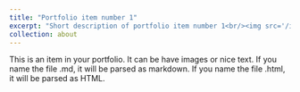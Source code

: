 ```yaml
---
title: "Portfolio item number 1"
excerpt: "Short description of portfolio item number 1<br/><img src='/images/500x300.png'>"
collection: about
---
```


This is an item in your portfolio. It can be have images or nice text. If you name the file .md, it will be parsed as markdown. If you name the file .html, it will be parsed as HTML. 
